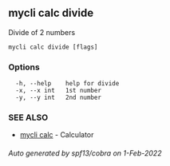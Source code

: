 ## mycli calc divide

Divide of 2 numbers

```
mycli calc divide [flags]
```

### Options

```
  -h, --help    help for divide
  -x, --x int   1st number
  -y, --y int   2nd number
```

### SEE ALSO

* [mycli calc](mycli_calc.md)	 - Calculator

###### Auto generated by spf13/cobra on 1-Feb-2022
